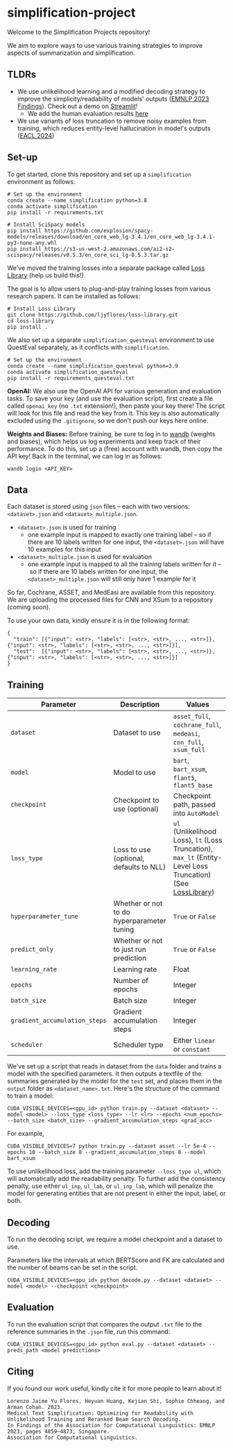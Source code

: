 # simplification-project

Welcome to the Simplification Projects repository!

We aim to explore ways to use various training strategies to improve aspects of summarization and simplification.

## TLDRs
* We use unlikelihood learning and a modified decoding strategy to improve the simplicity/readability of models' outputs (<a href="https://aclanthology.org/2023.findings-emnlp.322">EMNLP 2023 Findings</a>). Check out a demo on <a href="https://huggingface.co/spaces/ljyflores/simplification-model-app">Streamlit</a>!
  * We add the human evaluation results <a href="https://drive.google.com/drive/folders/1V8bSj949N94V26A3d3opmG7cJJtBGjLO?usp=sharing">here</a>
* We use variants of loss truncation to remove noisy examples from training, which reduces entity-level hallucination in model's outputs (<a href="https://openreview.net/forum?id=QFGsa3f-plp">EACL 2024</a>)

## Set-up
To get started, clone this repository and set up a `simplification` environment as follows:
```
# Set up the environment
conda create --name simplification python=3.8
conda activate simplification
pip install -r requirements.txt

# Install SciSpacy models
pip install https://github.com/explosion/spacy-models/releases/download/en_core_web_lg-3.4.1/en_core_web_lg-3.4.1-py3-none-any.whl
pip install https://s3-us-west-2.amazonaws.com/ai2-s2-scispacy/releases/v0.5.3/en_core_sci_lg-0.5.3.tar.gz
```

We've moved the training losses into a separate package called <a href="https://github.com/ljyflores/loss-library">Loss Library</a> (help us build this!). 

The goal is to allow users to plug-and-play training losses from various research papers. It can be installed as follows:
```
# Install Loss Library
git clone https://github.com/ljyflores/loss-library.git
cd loss-library
pip install .
```
We also set up a separate `simplification_questeval` environment to use QuestEval separately, as it conflicts with `simplification`.

```
# Set up the environment
conda create --name simplification_questeval python=3.9
conda activate simplification_questeval
pip install -r requirements_questeval.txt 
```

<b>OpenAI: </b> We also use the OpenAI API for various generation and evaluation tasks. To save your key (and use the evaluation script), first create a file called `openai_key` (no `.txt` extension!), then paste your key there! The script will look for this file and read the key from it. This key is also automatically excluded using the `.gitignore`, so we don't push our keys here online.

<b>Weights and Biases:</b> Before training, be sure to log in to <a href="https://wandb.ai/">wandb</a> (weights and biases), which helps us log experiments and keep track of their performance. To do this, set up a (free) account with wandb, then copy the API key! Back in the terminal, we can log in as follows:
```
wandb login <API_KEY>
```

## Data
Each dataset is stored using `json` files – each with two versions: `<dataset>.json` and `<dataset>_multiple.json`. 
* `<dataset>.json` is used for training
  * one example input is mapped to exactly one training label – so if there are 10 labels written for one input, the `<dataset>.json` will have 10 examples for this input
* `<dataset>_multiple.json` is used for evaluation
  *  one example input is mapped to all the training labels written for it – so if there are 10 labels written for one input, the `<dataset>_multiple.json` will still only have 1 example for it

So far, Cochrane, ASSET, and MedEasi are available from this repository. We are uploading the processed files for CNN and XSum to a repository (coming soon).

To use your own data, kindly ensure it is in the following format:
```
{
  "train": [{"input": <str>, "labels": [<str>, <str>, ..., <str>]}, {"input": <str>, "labels": [<str>, <str>, ..., <str>]}],
  "test":  [{"input": <str>, "labels": [<str>, <str>, ..., <str>]}, {"input": <str>, "labels": [<str>, <str>, ..., <str>]}]
}
```

## Training
| Parameter | Description | Values |
| --------- | ----------- | ------ |
| `dataset` | Dataset to use | `asset_full`, `cochrane_full`, `medeasi`, `cnn_full`, `xsum_full` |
| `model`   | Model to use | `bart`, `bart_xsum`, `flant5`, `flant5_base` |
| `checkpoint` | Checkpoint to use (optional) | Checkpoint path, passed into `AutoModel` |
| `loss_type` | Loss to use (optional, defaults to NLL) | `ul` (Unlikelihood Loss), `lt` (Loss Truncation), `max_lt` (Entity-Level Loss Truncation) (See <a href="https://github.com/ljyflores/loss-library">LossLibrary</a>) |
| `hyperparameter_tune` | Whether or not to do hyperparameter tuning | `True` or `False` |
| `predict_only` | Whether or not to just run prediction | `True` or `False` |
| `learning_rate` | Learning rate | Float |
| `epochs` | Number of epochs | Integer |
| `batch_size` | Batch size | Integer |
| `gradient_accumulation_steps` | Gradient accumulation steps | Integer |
| `scheduler` | Scheduler type | Either `linear` or `constant` |

We've set up a script that reads in dataset from the `data` folder and trains a model with the specified parameters.
It then outputs a textfile of the summaries generated by the model for the `test` set, and places them in the `output` folder as `<dataset_name>.txt`.
Here's the structure of the command to train a model:
```
CUDA_VISIBLE_DEVICES=<gpu_id> python train.py --dataset <dataset> --model <model> --loss_type <loss_type> --lr <lr> --epochs <num_epochs> --batch_size <batch_size> --gradient_accumulation_steps <grad_acc> 
```

For example,
```
CUDA_VISIBLE_DEVICES=7 python train.py --dataset asset --lr 5e-4 --epochs 10 --batch_size 8 --gradient_accumulation_steps 8 --model bart_xsum
```
To use unlikelihood loss, add the training parameter `--loss_type ul`, which will automatically add the readability penalty. To further add the consistency penalty, use either `ul_inp`, `ul_lab`, or `ul_inp_lab`, which will penalize the model for generating entities that are not present in either the input, label, or both.

## Decoding
To run the decoding script, we require a model checkpoint and a dataset to use. 

Parameters like the intervals at which BERTScore and FK are calculated and the number of beams can be set in the script.

```
CUDA_VISIBLE_DEVICES=<gpu_id> python decode.py --dataset <dataset> --model <model> --checkpoint <checkpoint>
```

## Evaluation

To run the evaluation script that compares the output `.txt` file to the reference summaries in the `.json` file, run this command:
```
CUDA_VISIBLE_DEVICES=<gpu_id> python eval.py --dataset <dataset> --preds_path <model predictions>
```

## Citing

If you found our work useful, kindly cite it for more people to learn about it! 
```
Lorenzo Jaime Yu Flores, Heyuan Huang, Kejian Shi, Sophie Chheang, and Arman Cohan. 2023.
Medical Text Simplification: Optimizing for Readability with Unlikelihood Training and Reranked Beam Search Decoding.
In Findings of the Association for Computational Linguistics: EMNLP 2023, pages 4859–4873, Singapore.
Association for Computational Linguistics.
```
